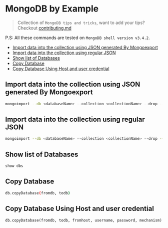 # MongoDB by Example

> Collection of `MongoDB tips and tricks`, want to add your tips? Checkout [contributing.md](./contributing.md)

P.S: All these commands are tested on `MongoDB shell version v3.4.2`.

* [Import data into the collection using JSON generated By Mongoexport](#import-data-into-the-collection-using-json-generated-by-mongoexport)
* [Import data into the collection using regular JSON](#import-data-into-the-collection-using-regular-json)
* [Show list of Databases](#show-list-of-databases)
* [Copy Database](#copy-database)
* [Copy Database Using Host and user credential](#copy-database-using-host-and-user-credential)

## Import data into the collection using JSON generated By Mongoexport
```sh
mongoimport --db <databaseName> --collection <collectionName> --drop --file <jsonFile>.json
```
## Import data into the collection using regular JSON
```sh
mongoimport --db <databaseName> --collection <collectionName> --drop --file <jsonFile>.json --jsonArray
```
## Show list of Databases
```bash
show dbs
```
## Copy Database
```sh
db.copyDatabase(fromdb, todb)
```
## Copy Database Using Host and user credential
```
db.copyDatabase(fromdb, todb, fromhost, username, password, mechanism)
```